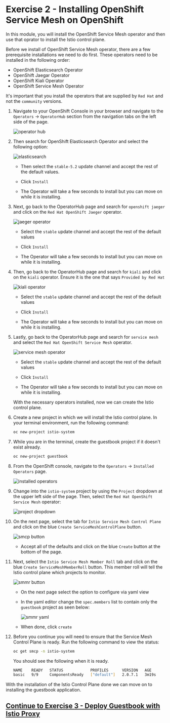 # Exercise 2 - Installing OpenShift Service Mesh on OpenShift

In this module, you will install the OpenShift Service Mesh operator and then use that oprator to install the Istio control plane. 

Before we install of OpenShift Service Mesh operator, there are a few prerequisite installations we need to do first. These operators need to be installed in the following order:

- OpenShift Elasticsearch Operator
- OpenShift Jaegar Operator
- OpenShift Kiali Operator
- OpenShift Service Mesh Operator

It's important that you install the operators that are supplied by `Red Hat` and not the `community` versions.

1. Navigate to your OpenShift Console in your browser and navigate to the `Operators` -> `OperatorHub` section from the navigation tabs on the left side of the page.

    ![operator hub](../README_images/operatorHub.png)

1. Then search for OpenShift Elasticsearch Operator and select the following option:

    ![elasticsearch](../README_images/elasticsearchOperator.png)

    - Then select the `stable-5.2` update channel and accept the rest of the default values.

    - Click `Install`

    - The Operator will take a few seconds to install but you can move on while it is installing.

1. Next, go back to the OperatorHub page and search for `openshift jaeger` and click on the `Red Hat OpenShift Jaeger` operator.

    ![jaeger operator](../README_images/jaegerOperator.png)

    - Select the `stable` update channel and accept the rest of the default values

    - Click `Install`

    - The Operator will take a few seconds to install but you can move on while it is installing.

1. Then, go back to the OperatorHub page and search for `kiali` and click on the `kiali` operator. Ensure it is the one that says `Provided by Red Hat`

    ![kiali operator](../README_images/kialiOperator.png)

    - Select the `stable` update channel and accept the rest of the default values

    - Click `Install`

    - The Operator will take a few seconds to install but you can move on while it is installing.

1. Lastly, go back to the OperatorHub page and search for `service mesh` and select the `Red Hat OpenShift Service Mesh` operator.

    ![service mesh operator](../README_images/serviceMeshOperator.png)

    - Select the `stable` update channel and accept the rest of the default values

    - Click `Install`

    - The Operator will take a few seconds to install but you can move on while it is installing.

    With the necessary operators installed, now we can create the Istio control plane.

1. Create a new project in which we will install the Istio control plane. In your terminal environment, run the following command:

    ```bash
    oc new-project istio-system
    ```

1. While you are in the terminal, create the guestbook project if it doesn't exist already.

    ```bash
    oc new-project guestbook
    ```

1. From the OpenShift console, navigate to the `Operators` -> `Installed Operators` page.

    ![installed operators](../README_images/installedOperators.png)

1. Change into the `istio-system` project by using the `Project` dropdown at the upper left side of the page. Then, select the `Red Hat OpenShift Service Mesh` operator:

    ![project dropdown](../README_images/projectDropdown.png)

1. On the next page, select the tab for `Istio Service Mesh Control Plane` and click on the blue `Create ServiceMeshControlPlane` button. 

    ![smcp button](../README_images/smcpButton.png)

    - Accept all of the defaults and click on the blue `Create` button at the bottom of the page.

1. Next, select the `Istio Service Mesh Member Roll` tab and click on the blue `Create ServiceMeshMemberRoll` button. This member roll will tell the Istio control plane which projects to monitor.

    ![smmr button](../README_images/smmrButton.png)

    - On the next page select the option to configure via yaml view

    - In the yaml editor change the `spec.members` list to contain only the `guestbook` project as seen below:

        ![smmr yaml](../README_imges/smmrYaml.png)

    - When done, click `create`

1. Before you continue you will need to ensure that the Service Mesh Control Plane is ready. Run the following command to view the status:

    ```bash
    oc get smcp -n istio-system
    ```

    You should see the following when it is ready.

    ```bash
    NAME    READY   STATUS            PROFILES      VERSION   AGE
    basic   9/9     ComponentsReady   ["default"]   2.0.7.1   3m19s
    ```

With the installation of the Istio Control Plane done we can move on to installing the guestbook application.

<!-- 1. Download the `istioctl` CLI and add it to your PATH:

   ```shell
   curl -L https://istio.io/downloadIstio | ISTIO_VERSION=1.5.6 sh -
   ```

   ```shell
   export PATH=$PWD/istio-1.5.6/bin:$PATH
   ``` -->

## [Continue to Exercise 3 - Deploy Guestbook with Istio Proxy](../exercise-3/README.md)

